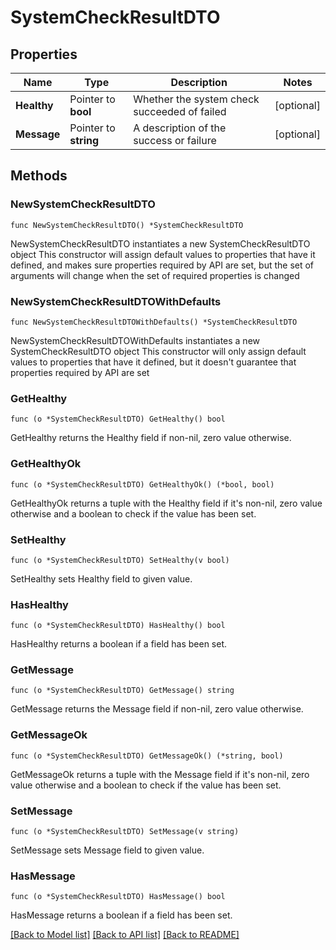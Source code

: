 # SystemCheckResultDTO

## Properties

Name | Type | Description | Notes
------------ | ------------- | ------------- | -------------
**Healthy** | Pointer to **bool** | Whether the system check succeeded of failed | [optional] 
**Message** | Pointer to **string** | A description of the success or failure | [optional] 

## Methods

### NewSystemCheckResultDTO

`func NewSystemCheckResultDTO() *SystemCheckResultDTO`

NewSystemCheckResultDTO instantiates a new SystemCheckResultDTO object
This constructor will assign default values to properties that have it defined,
and makes sure properties required by API are set, but the set of arguments
will change when the set of required properties is changed

### NewSystemCheckResultDTOWithDefaults

`func NewSystemCheckResultDTOWithDefaults() *SystemCheckResultDTO`

NewSystemCheckResultDTOWithDefaults instantiates a new SystemCheckResultDTO object
This constructor will only assign default values to properties that have it defined,
but it doesn't guarantee that properties required by API are set

### GetHealthy

`func (o *SystemCheckResultDTO) GetHealthy() bool`

GetHealthy returns the Healthy field if non-nil, zero value otherwise.

### GetHealthyOk

`func (o *SystemCheckResultDTO) GetHealthyOk() (*bool, bool)`

GetHealthyOk returns a tuple with the Healthy field if it's non-nil, zero value otherwise
and a boolean to check if the value has been set.

### SetHealthy

`func (o *SystemCheckResultDTO) SetHealthy(v bool)`

SetHealthy sets Healthy field to given value.

### HasHealthy

`func (o *SystemCheckResultDTO) HasHealthy() bool`

HasHealthy returns a boolean if a field has been set.

### GetMessage

`func (o *SystemCheckResultDTO) GetMessage() string`

GetMessage returns the Message field if non-nil, zero value otherwise.

### GetMessageOk

`func (o *SystemCheckResultDTO) GetMessageOk() (*string, bool)`

GetMessageOk returns a tuple with the Message field if it's non-nil, zero value otherwise
and a boolean to check if the value has been set.

### SetMessage

`func (o *SystemCheckResultDTO) SetMessage(v string)`

SetMessage sets Message field to given value.

### HasMessage

`func (o *SystemCheckResultDTO) HasMessage() bool`

HasMessage returns a boolean if a field has been set.


[[Back to Model list]](../README.md#documentation-for-models) [[Back to API list]](../README.md#documentation-for-api-endpoints) [[Back to README]](../README.md)


